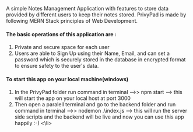 A simple Notes Management Application with features to store data provided by different users to keep their notes stored. 
PrivyPad is made by following MERN Stack principles of Web Development.
<h4>The basic operations of this application are :</h4>
<ol>
  <li> Private and secure space for each user</li>
  <li> Users are able to Sign Up using their Name, Email, and can set a password which is securely stored in the database
     in encrypted format to ensure safety to the user's data. </li>  
 </ol>
 
<h4> To start this app on your local machine(windows)</h4>
 <ol>
 <li> In the PrivyPad folder run command in terminal -->> npm start  --> this will start the app on your local host at port 3000 </li>
 <li> Then open a paralell terminal and go to the backend folder and run command in terminal -->> nodemon .\index.js --> this will run the server side scripts
    and the backend will be live and now you can use this app happily :-) <\li>
</ol>
